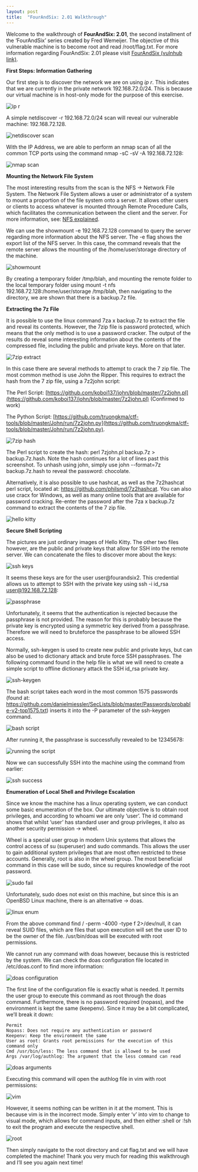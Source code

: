 ```yaml
---
layout: post
title:  "FourAndSix: 2.01 Walkthrough"
---
```


Welcome to the walkthrough of **FourAndSix: 2.01**, the second installment of the ‘FourAndSix’ series created by Fred Wemeijer. The objective of this vulnerable machine is to become root and read /root/flag.txt. For more information regarding FourAndSix: 2.01 please visit <a href='https://www.vulnhub.com/entry/fourandsix-201,266/'>FourAndSix (vulnhub link)</a>.

**First Steps: Information Gathering** 

Our first step is to discover the network we are on using *ip r*. This indicates that we are currently in the private network 192.168.72.0/24. This is because our virtual machine is in host-only mode for the purpose of this exercise.

![ip r](/assets/FourAndSix/1.png)

A simple netdiscover -r 192.168.72.0/24 scan will reveal our vulnerable machine: 192.168.72.128.

![netdiscover scan](/assets/FourAndSix/2.png) 

With the IP Address, we are able to perform an nmap scan of all the common TCP ports using the command nmap -sC -sV -A 192.168.72.128:

![nmap scan](/assets/FourAndSix/3.png) 

**Mounting the Network File System**

The most interesting results from the scan is the NFS → Network File System. The Network File System allows a user or administrator of a system to mount a proportion of the file system onto a server. It allows other users or clients to access whatever is mounted through Remote Procedure Calls, which facilitates the communication between the client and the server. For more information, see: <a href='https://searchenterprisedesktop.techtarget.com/definition/Network-File-System'>NFS explained</a>.

We can use the showmount -e 192.168.72.128 command to query the server regarding more information about the NFS server. The -e flag shows the export list of the NFS server. In this case, the command reveals that the remote server allows the mounting of the /home/user/storage directory of the machine.

![showmount](/assets/FourAndSix/4.png) 

By creating a temporary folder /tmp/blah, and mounting the remote folder to the local temporary folder using mount -t nfs 192.168.72.128:/home/user/storage /tmp/blah, then navigating to the directory, we are shown that there is a backup.7z file.

**Extracting the 7z File**

It is possible to use the linux command 7za x backup.7z to extract the file and reveal its contents. However, the 7zip file is password protected, which means that the only method is to use a password cracker. The output of the results do reveal some interesting information about the contents of the compressed file, including the public and private keys. More on that later.

![7zip extract](/assets/FourAndSix/5.png) 

In this case there are several methods to attempt to crack the 7 zip file. The most common method is use John the Ripper. This requires to extract the hash from the 7 zip file, using a 7z2john script:

The Perl Script: [https://github.com/koboi137/john/blob/master/7z2john.pl](https://github.com/koboi137/john/blob/master/7z2john.pl) (Confirmed to work)

The Python Script: [https://github.com/truongkma/ctf-tools/blob/master/John/run/7z2john.py](https://github.com/truongkma/ctf-tools/blob/master/John/run/7z2john.py).

![7zip hash](/assets/FourAndSix/6.png) 

The Perl script to create the hash: perl 7zjohn.pl backup.7z > backup.7z.hash. Note the hash continues for a lot of lines past this screenshot. To unhash using john, simply use john --format=7z backup.7z.hash to reveal the password: chocolate.

Alternatively, it is also possible to use hashcat, as well as the 7z2hashcat perl script, located at: https://github.com/philsmd/7z2hashcat. You can also use cracx for Windows, as well as many online tools that are available for password cracking. Re-enter the password after the 7za x backup.7z command to extract the contents of the 7 zip file.

![hello kitty](/assets/FourAndSix/7.png) 

**Secure Shell Scripting**

The pictures are just ordinary images of Hello Kitty. The other two files however, are the public and private keys that allow for SSH into the remote server. We can concatenate the files to discover more about the keys:

![ssh keys](/assets/FourAndSix/8.png) 

It seems these keys are for the user user@fourandsix2. This credential allows us to attempt to SSH with the private key using ssh -i id_rsa user@192.168.72.128:

![passphrase](/assets/FourAndSix/9.png) 

Unfortunately, it seems that the authentication is rejected because the passphrase is not provided. The reason for this is probably because the private key is encrypted using a symmetric key derived from a passphrase. Therefore we will need to bruteforce the passphrase to be allowed SSH access.

Normally, ssh-keygen is used to create new public and private keys, but can also be used to dictionary attack and brute force SSH passphrases. The following command found in the help file is what we will need to create a simple script to offline dictionary attack the SSH id_rsa private key.

![ssh-keygen](/assets/FourAndSix/10.png) 

The bash script takes each word in the most common 1575 passwords (found at: https://github.com/danielmiessler/SecLists/blob/master/Passwords/probable-v2-top1575.txt) inserts it into the -P parameter of the ssh-keygen command.

![bash script](/assets/FourAndSix/11.png) 

After running it, the passphrase is successfully revealed to be 12345678:

![running the script](/assets/FourAndSix/12.png) 

Now we can successfully SSH into the machine using the command from earlier:

![ssh success](/assets/FourAndSix/13.png) 

**Enumeration of Local Shell and Privilege Escalation**

Since we know the machine has a linux operating system, we can conduct some basic enumeration of the box. Our ultimate objective is to obtain root privileges, and according to whoami we are only ‘user’. The id command shows that whilst ‘user’ has standard user and group privileges, it also as another security permission → wheel.

Wheel is a special user group in modern Unix systems that allows the control access of su (superuser) and sudo commands. This allows the user to gain additional system privileges that are most often restricted to these accounts. Generally, root is also in the wheel group. The most beneficial command in this case will be sudo, since su requires knowledge of the root password.

![sudo fail](/assets/FourAndSix/14.png) 

Unfortunately, sudo does not exist on this machine, but since this is an OpenBSD Linux machine, there is an alternative → doas.

![linux enum](/assets/FourAndSix/15.png) 

From the above command find / -perm -4000 -type f 2>/dev/null, it can reveal SUID files, which are files that upon execution will set the user ID to be the owner of the file. /usr/bin/doas will be executed with root permissions.

We cannot run any command with doas however, because this is restricted by the system. We can check the doas configuration file located in /etc/doas.conf to find more information:

![doas configuration](/assets/FourAndSix/16.png) 

The first line of the configuration file is exactly what is needed. It permits the user group to execute this command as root through the doas command. Furthermore, there is no password required (nopass), and the environment is kept the same (keepenv). Since it may be a bit complicated, we’ll break it down:

    Permit
    Nopass: Does not require any authentication or password
    Keepenv: Keep the environment the same
    User as root: Grants root permissions for the execution of this command only
    Cmd /usr/bin/less: The less command that is allowed to be used
    Args /var/log/authlog: The argument that the less command can read

![doas arguments](/assets/FourAndSix/17.png) 

Executing this command will open the authlog file in vim with root permissions:

![vim](/assets/FourAndSix/18.png) 

However, it seems nothing can be written in it at the moment. This is because vim is in the incorrect mode. Simply enter ‘v’ into vim to change to visual mode, which allows for command inputs, and then either :shell or :!sh to exit the program and execute the respective shell.

![root](/assets/FourAndSix/19.png) 

Then simply navigate to the root directory and cat flag.txt and we will have completed the machine! Thank you very much for reading this walkthrough and I’ll see you again next time!